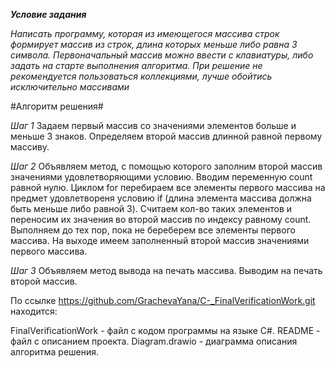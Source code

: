***Условие задания***

*Написать программу, которая из имеющегося массива строк формирует массив из строк, длина которых меньше либо равна 3 символа. 
Первоначальный массив можно ввести с клавиатуры, либо задать на старте выполнения алгоритма.
При решение не рекомендуется пользоваться коллекциями, лучше обойтись исключительно массивами*

#Алгоритм решения#

_Шаг 1_
Задаем первый массив со значениями элементов больше и меньше 3 знаков.
Определяем второй массив длинной равной первому массиву.

_Шаг 2_
Объявляем метод, с помощью которого заполним второй массив значениями удовлетворяющими условию.
Вводим переменную count равной нулю.
Циклом for перебираем все элементы первого массива на предмет удовлетвореня 
условию if (длина элемента массива должна быть меньше либо равной 3).
Считаем кол-во таких элементов и переносим их значения во второй массив по индексу равному count.
Выполняем до тех пор, пока не береберем все элементы первого массива.
На выходе имеем заполненный второй массив значениями первого массива.

_Шаг 3_
Объявляем метод вывода на печать массива.
Выводим на печать второй массив.

По ссылке https://github.com/GrachevaYana/C-_FinalVerificationWork.git находится:

FinalVerificationWork - файл с кодом программы на языке C#.
README - файл с описанием проекта.
Diagram.drawio - диаграмма описания алгоритма решения. 


